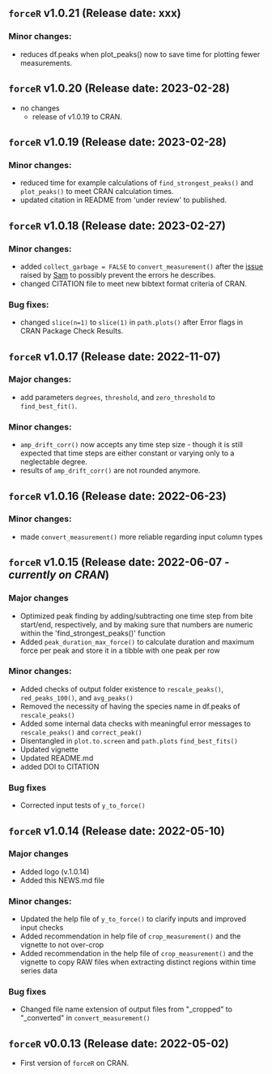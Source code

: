 ## `forceR` v1.0.21 (Release date: xxx)

### Minor changes:

-   reduces df.peaks when plot_peaks() now to save time for plotting fewer measurements.

## `forceR` v1.0.20 (Release date: 2023-02-28)

-   no changes
    -   release of v1.0.19 to CRAN.

## `forceR` v1.0.19 (Release date: 2023-02-28)

### Minor changes:

-   reduced time for example calculations of `find_strongest_peaks()` and `plot_peaks()` to meet CRAN calculation times.
-   updated citation in README from 'under review' to published.

## `forceR` v1.0.18 (Release date: 2023-02-27)

### Minor changes:

-   added `collect_garbage = FALSE` to `convert_measurement()` after the [issue](https://github.com/Peter-T-Ruehr/forceR/issues/1) raised by [Sam](https://github.com/sginot) to possibly prevent the errors he describes.
-   changed CITATION file to meet new bibtext format criteria of CRAN.

### Bug fixes:

-   changed `slice(n=1)` to `slice(1)` in `path.plots()` after Error flags in CRAN Package Check Results.

## `forceR` v1.0.17 (Release date: 2022-11-07)

### Major changes:

-   add parameters `degrees`, `threshold`, and `zero_threshold` to `find_best_fit()`.

### Minor changes:

-   `amp_drift_corr()` now accepts any time step size - though it is still expected that time steps are either constant or varying only to a neglectable degree.
-   results of `amp_drift_corr()` are not rounded anymore.

## `forceR` v1.0.16 (Release date: 2022-06-23)

### Minor changes:

-   made `convert_measurement()` more reliable regarding input column types

## `forceR` v1.0.15 (Release date: 2022-06-07 - *currently on CRAN*)

### Major changes

-   Optimized peak finding by adding/subtracting one time step from bite start/end, respectively, and by making sure that numbers are numeric within the 'find_strongest_peaks()' function
-   Added `peak_duration_max_force()` to calculate duration and maximum force per peak and store it in a tibble with one peak per row

### Minor changes:

-   Added checks of output folder existence to `rescale_peaks()`, `red_peaks_100()`, and `avg_peaks()`
-   Removed the necessity of having the species name in df.peaks of `rescale_peaks()`
-   Added some internal data checks with meaningful error messages to `rescale_peaks()` and `correct_peak()`
-   Disentangled in `plot.to.screen` and `path.plots` `find_best_fits()`
-   Updated vignette
-   Updated README.md
-   added DOI to CITATION

### Bug fixes

-   Corrected input tests of `y_to_force()`

## `forceR` v1.0.14 (Release date: 2022-05-10)

### Major changes

-   Added logo (v.1.0.14)
-   Added this NEWS.md file

### Minor changes:

-   Updated the help file of `y_to_force()` to clarify inputs and improved input checks
-   Added recommendation in help file of `crop_measurement()` and the vignette to not over-crop
-   Added recommendation in the help file of `crop_measurement()` and the vignette to copy RAW files when extracting distinct regions within time series data

### Bug fixes

-   Changed file name extension of output files from "\_cropped" to "\_converted" in `convert_measurement()`

## `forceR` v0.0.13 (Release date: 2022-05-02)

-   First version of `forceR` on CRAN.
